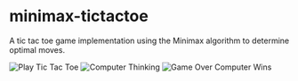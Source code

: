 # minimax-tictactoe
A tic tac toe game implementation using the Minimax algorithm to determine optimal moves.

![Play Tic Tac Toe](https://1drv.ms/i/s!ArkmEn08BUa45Qx0-V-UGTZLlQhI?e=qIAbb5)
![Computer Thinking](https://1drv.ms/i/s!ArkmEn08BUa45Q617J6-8NvDj9aM?e=kNh7Ua)
![Game Over Computer Wins](https://1drv.ms/i/s!ArkmEn08BUa45Q26T7g6ZOOcnLaf?e=HUfJdE)
